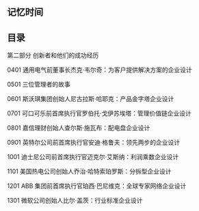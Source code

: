 ## 记忆时间

## 目录

第二部分 创新者和他们的成功经历

0401 通用电气前董事长杰克·韦尔奇：为客户提供解决方案的企业设计

0501 三位管理者的故事

0601 斯沃琪集团创始人尼古拉斯·哈耶克：产品金字塔企业设计

0701 可口可乐前首席执行官罗伯托·戈伊苏埃塔：管理价值链企业设计

0801 嘉信理财创始人查尔斯·施瓦布：配电盘企业设计

0901 英特尔公司前首席执行官安迪·格鲁夫：领先两步的企业设计

1001 迪士尼公司前首席执行官迈克尔·艾斯纳：利润乘数企业设计

1101 美国热电公司创始人乔治·哈特索珀罗斯：分拆型企业设计

1201 ABB 集团前首席执行官珀西·巴尼维克：全球专家网络企业设计

1301  微软公司创始人比尔·盖茨：行业标准企业设计